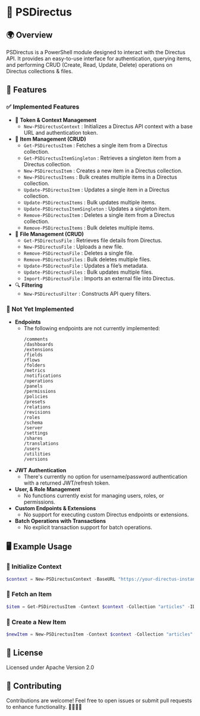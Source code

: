 # 📜 PSDirectus

## 🌍 Overview
PSDirectus is a PowerShell module designed to interact with the Directus API. It provides an easy-to-use interface for authentication, querying items, and performing CRUD (Create, Read, Update, Delete) operations on Directus collections & files.

## 🎯 Features

### ✅ Implemented Features
- 🔑 **Token & Context Management**
  - `New-PSDirectusContext` : Initializes a Directus API context with a base URL and authentication token.
- 📝 **Item Management (CRUD)** 
  - `Get-PSDirectusItem` : Fetches a single item from a Directus collection.
  - `Get-PSDirectusItemSingleton` : Retrieves a singleton item from a Directus collection.
  - `New-PSDirectusItem` : Creates a new item in a Directus collection.
  - `New-PSDirectusItems` : Bulk creates multiple items in a Directus collection.
  - `Update-PSDirectusItem` : Updates a single item in a Directus collection.
  - `Update-PSDirectusItems` : Bulk updates multiple items.
  - `Update-PSDirectusItemSingleton` : Updates a singleton item.
  - `Remove-PSDirectusItem` : Deletes a single item from a Directus collection.
  - `Remove-PSDirectusItems` : Bulk deletes multiple items.
- 📂 **File Management (CRUD)**
  - `Get-PSDirectusFile` : Retrieves file details from Directus.
  - `New-PSDirectusFile` : Uploads a new file.
  - `Remove-PSDirectusFile` : Deletes a single file.
  - `Remove-PSDirectusFiles` : Bulk deletes multiple files.
  - `Update-PSDirectusFile` : Updates a file’s metadata.
  - `Update-PSDirectusFiles` : Bulk updates multiple files.
  - `Import-PSDirectusFile` : Imports an external file into Directus.
- 🔍 **Filtering**
  - `New-PSDirectusFilter` : Constructs API query filters.

### 🚧 Not Yet Implemented
- **Endpoints**
  - The following endpoints are not currently implemented:
    ```
    /comments  
    /dashboards
    /extensions
    /fields  
    /flows       
    /folders    
    /metrics    
    /notifications  
    /operations   
    /panels      
    /permissions  
    /policies    
    /presets     
    /relations    
    /revisions     
    /roles      
    /schema        
    /server        
    /settings      
    /shares       
    /translations  
    /users     
    /utilities    
    /versions   
    ```
- **JWT Authentication**
  - There's currently no option for username/password authentication with a returned JWT/refresh token.
- **User, & Role Management**
  - No functions currently exist for managing users, roles, or permissions.
- **Custom Endpoints & Extensions**
  - No support for executing custom Directus endpoints or extensions.
- **Batch Operations with Transactions**
  - No explicit transaction support for batch operations.

## 🖥️ Example Usage

### 🔹 Initialize Context
```powershell
$context = New-PSDirectusContext -BaseURL "https://your-directus-instance.com" -Token "your-api-token"
```

### 🔹 Fetch an Item
```powershell
$item = Get-PSDirectusItem -Context $context -Collection "articles" -ID 1
```

### 🔹 Create a New Item
```powershell
$newItem = New-PSDirectusItem -Context $context -Collection "articles" -Data @{ title = "New Article" }
```

## 📄 License
Licensed under Apache Version 2.0

## 🤝 Contributing
Contributions are welcome! Feel free to open issues or submit pull requests to enhance functionality. 🎉👨‍💻🚀
